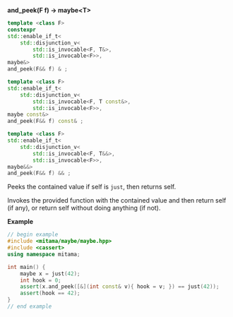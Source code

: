 **and_peek(F f) -> maybe&lt;T&gt;**


```cpp
template <class F>
constexpr
std::enable_if_t<
    std::disjunction_v<
        std::is_invocable<F, T&>,
        std::is_invocable<F>>,
maybe&>
and_peek(F&& f) & ;

template <class F>
std::enable_if_t<
    std::disjunction_v<
        std::is_invocable<F, T const&>,
        std::is_invocable<F>>,
maybe const&>
and_peek(F&& f) const& ;

template <class F>
std::enable_if_t<
    std::disjunction_v<
        std::is_invocable<F, T&&>,
        std::is_invocable<F>>,
maybe&&>
and_peek(F&& f) && ;
```

Peeks the contained value if self is `just`, then returns self.

Invokes the provided function with the contained value and then return self (if any), or return self without doing anything (if not).

**Example**

```cpp
// begin example
#include <mitama/maybe/maybe.hpp>
#include <cassert>
using namespace mitama;

int main() {
    maybe x = just(42);
    int hook = 0;
    assert(x.and_peek([&](int const& v){ hook = v; }) == just(42));
    assert(hook == 42);
}
// end example
```
